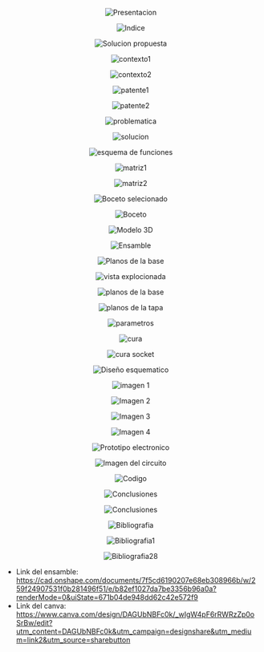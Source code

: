  <p align="center">
  <img src="https://github.com/Arbandu/Fundbio/blob/f7bf55b393951f2d37457765e588534dc65d0cd9/Imagenes/Presentacion.png" alt="Presentacion">
</p>  

 <p align="center">
  <img src="https://github.com/Arbandu/Fundbio/blob/c4ab7309298628b1fd9f7b3699f105d812f7d14e/Imagenes/Indice.png" alt="Indice">
</p>  

 <p align="center">
  <img src="https://github.com/Arbandu/Fundbio/blob/41d602e06e5343dab5e5f782104a007a90030e1e/Imagenes/1%20Solucion%20propuesta.png" alt="Solucion propuesta">
</p>  

 <p align="center">
  <img src="https://github.com/Arbandu/Fundbio/blob/1debdf7a62c1867df3282a399cfa4e1be1a74d53/Imagenes/contexto1.png" alt="contexto1">
</p>  
 <p align="center">
  <img src="https://github.com/Arbandu/Fundbio/blob/3a23ef658078048282c19a03eda6dc07d63b013a/Imagenes/contexto%202.png" alt="contexto2">
</p>  
 <p align="center">
  <img src="https://github.com/Arbandu/Fundbio/blob/3cb745badcf81d43681a615326a90c8f342b5942/Imagenes/patentes1.png" alt="patente1">
</p>  
 <p align="center">
  <img src="https://github.com/Arbandu/Fundbio/blob/5c187ca8d754298c1ad79c91593d129fd28dd9dc/Imagenes/patentes2.png" alt="patente2">
</p>  

<p align="center">
  <img src="https://github.com/Arbandu/Fundbio/blob/c93557fec7ac52eeeab40eef0b45dc31eb59b881/Imagenes/problematica.png" alt="problematica">
</p>  
<p align="center">
  <img src="https://github.com/Arbandu/Fundbio/blob/3671ff76d61bf84c298c6312dde5ef60b1fc76ad/Imagenes/9.png" alt="solucion">
</p>  

<p align="center">
  <img src="https://github.com/Arbandu/Fundbio/blob/9a021b2ce2aa82763b01c111ecc7b249049ef80b/Imagenes/2%20Esquema%20de%20funciones.png" alt="esquema de funciones">
</p>  

<p align="center">
  <img src="https://github.com/Arbandu/Fundbio/blob/3b5ceec8e545f37afee65bf534256ffa3b746068/Imagenes/11.png" alt="matriz1">
</p>  
<p align="center">
  <img src="https://github.com/Arbandu/Fundbio/blob/cb98ffcb8da876af3ceb9b349cf8a2869bf4eeed/Imagenes/12.png" alt="matriz2">
</p>  


 <p align="center">
  <img src="https://github.com/Arbandu/Fundbio/blob/675f2a84322cadb198a0edd1b8e996d002ee6b20/Imagenes/3%20Boceto.png" alt="Boceto selecionado">
</p>  

<p align="center">
  <img src="https://github.com/Arbandu/Fundbio/blob/74271249ef2be12f3ae357d62bf327e2cb131ac1/Imagenes/14.png" alt="Boceto">
</p>  

 <p align="center">
  <img src="https://github.com/Arbandu/Fundbio/blob/e13daf6a9e9c63a7b676ffa6e66fb167de2c9dce/Imagenes/4%20Modelo%203D.png" alt="Modelo 3D">
</p>  

 <p align="center">
  <img src="https://github.com/Arbandu/Fundbio/blob/ac8098e5508d18a7b0ab964b36b1a53bfab724a1/Imagenes/15.png" alt="Ensamble">
</p>  

 <p align="center">
  <img src="https://github.com/Arbandu/Fundbio/blob/ab072538b5e00607a5894a7aff194d3e6d6f68b3/Imagenes/16.png" alt="Planos de la base">
</p>  

 <p align="center">
  <img src="https://github.com/Arbandu/Fundbio/blob/fbc389ebbef23c4668ecb9bd18bb56e54f8193f0/Imagenes/vista%20expl.png" alt="vista explocionada">
</p>  

 <p align="center">
  <img src="https://github.com/Arbandu/Fundbio/blob/75d61e4036bd087a492fd86ad1e2f51c41d4de9e/Imagenes/planos%20de%20la%20base.png" alt="planos de la base">
</p>  

 <p align="center">
  <img src="https://github.com/Arbandu/Fundbio/blob/a0fec41d70ccb68993dc328611c2b15c995eed98/Imagenes/planos%20de%20la%20tapa.png" alt="planos de la tapa">
</p>  
 <p align="center">
  <img src="https://github.com/Arbandu/Fundbio/blob/7524c9728a1baa9a6ee1e1d8f0e2de8dbd8cba6e/Imagenes/parametros%20de%20impresion.png" alt="parametros">
</p>  
 <p align="center">
  <img src="https://github.com/Arbandu/Fundbio/blob/6529d27baab7ff97b833101398f526e70f494779/Imagenes/cura%20.png" alt="cura">
</p>  
 <p align="center">
  <img src="https://github.com/Arbandu/Fundbio/blob/6f34f6622745acc63c24639bba4f6d95db67c65f/Imagenes/cura%20socket.png" alt="cura socket">
</p>  
 <p align="center">
  <img src="https://github.com/Arbandu/Fundbio/blob/c054fa9892d8ce54dd14e707f1d6d81a75d1ebd7/Imagenes/5%20Dise%C3%B1o%20esquematico.png" alt="Diseño esquematico">
</p>  

<p align="center">
  <img src="https://github.com/Arbandu/Fundbio/blob/397d67b18023379cd76ec173b3f34fb146b17a3c/Imagenes/24.png" alt="imagen 1">
</p>  
<p align="center">
  <img src="https://github.com/Arbandu/Fundbio/blob/5c335e4c26a2644379e2e7a59b3d423886ece4b4/Imagenes/25.png" alt="Imagen 2">
</p>  
<p align="center">
  <img src="https://github.com/Arbandu/Fundbio/blob/5393fc22f057c7675e6478f175adfc0c623c153e/Imagenes/26.png" alt="Imagen 3">
</p>  
<p align="center">
  <img src="https://github.com/Arbandu/Fundbio/blob/dfc871760e7ec1e2e679872d7f239bd03113eec4/Imagenes/27.png" alt="Imagen 4">
</p>  

 <p align="center">
  <img src="https://github.com/Arbandu/Fundbio/blob/88f18cd2f7b929573bdae4b0167aa63002c440ea/Imagenes/6%20Prototipo%20electronico.png" alt="Prototipo electronico">
</p>  

<p align="center">
  <img src="https://github.com/Arbandu/Fundbio/blob/72645686b9b560a01d1ba623a07069d945ead6dc/Imagenes/29.png" alt="Imagen del circuito">
</p>  

<p align="center">
  <img src="https://github.com/Arbandu/Fundbio/blob/a4e71cc81fa24e550bd4f306203ff40ed14597ff/Imagenes/codigo.png" alt="Codigo">
</p>  

 <p align="center">
  <img src="https://github.com/Arbandu/Fundbio/blob/4d6c0e7d8423effc01cf7f6c6c615dc77ccec825/Imagenes/7%20Conclusiones.png" alt="Conclusiones">
</p>  
<p align="center">
  <img src="https://github.com/Arbandu/Fundbio/blob/0a84cfc3c8ea4b542e57f5ea4d438a2ab73aa224/Imagenes/conclusiones.png" alt="Conclusiones">
</p>  


<p align="center">
  <img src="https://github.com/Arbandu/Fundbio/blob/8865545e5190fd6a5c635f16f1ef05c3e6843e1b/Imagenes/8%20Bibliografia.png" alt="Bibliografia">
</p>  
<p align="center">
  <img src="https://github.com/Arbandu/Fundbio/blob/f7025899853f01eb64f3925d175876a3a0e8f994/Imagenes/referencias1.png" alt="Bibliografia1">
</p>
<p align="center">
  <img src="https://github.com/Arbandu/Fundbio/blob/26d4800c337cc8f05bcb9f94388358b87ed6badd/Imagenes/referencias2.png" alt="Bibliografia28">
</p>  


- Link del ensamble:
https://cad.onshape.com/documents/7f5cd6190207e68eb308966b/w/259f24907531f0b281496f51/e/b82ef1027da7be3356b96a0a?renderMode=0&uiState=671b04de948dd62c42e572f9
- Link del canva:
  https://www.canva.com/design/DAGUbNBFc0k/_wIgW4pF6rRWRzZp0oSrBw/edit?utm_content=DAGUbNBFc0k&utm_campaign=designshare&utm_medium=link2&utm_source=sharebutton
